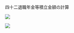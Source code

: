 四十二退職年金等積立金額の計算

![](https://www.nta.go.jp/tmp/17b69376-5c94-4c99-8dfe-31cf054ce66c/images/53e8e79db4fc3cde07171a2edbd857981ed71fd1302d21a3d69b4a8c72703271.jpg)

![](https://www.nta.go.jp/tmp/17b69376-5c94-4c99-8dfe-31cf054ce66c/images/540246bf2837bbdb1ed19eb2995e38159906750f4af50d1fbc4c6359bf448c00.jpg)